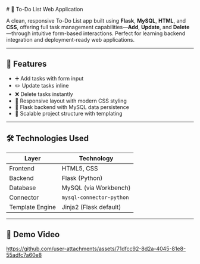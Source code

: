  # 📝 To-Do List Web Application

A clean, responsive To-Do List app built using **Flask**, **MySQL**, **HTML**, and **CSS**, offering full task management capabilities—**Add**, **Update**, and **Delete**—through intuitive form-based interactions. Perfect for learning backend integration and deployment-ready web applications.

---

## 🌟 Features

- ➕ Add tasks with form input  
- ✏️ Update tasks inline  
- ❌ Delete tasks instantly  
- 🎨 Responsive layout with modern CSS styling  
- 🧩 Flask backend with MySQL data persistence  
- 📁 Scalable project structure with templating

---

## 🛠️ Technologies Used

| Layer       | Technology            |
|-------------|------------------------|
| Frontend    | HTML5, CSS |
| Backend     | Flask (Python)         |
| Database    | MySQL (via Workbench)  |
| Connector   | `mysql-connector-python` |
| Template Engine | Jinja2 (Flask default) |

---

## 📁 Demo Video





https://github.com/user-attachments/assets/71dfcc92-8d2a-4045-81e8-55adfc7a60e8



